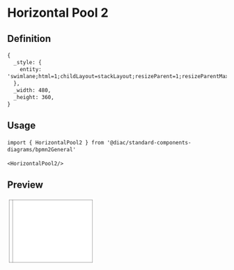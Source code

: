# Horizontal Pool 2

## Definition

```
{
  _style: { 
    entity: 'swimlane;html=1;childLayout=stackLayout;resizeParent=1;resizeParentMax=0;horizontal=0;startSize=20;horizontalStack=0;whiteSpace=wrap;',
  },
  _width: 480,
  _height: 360,
}
```

## Usage

```
import { HorizontalPool2 } from '@diac/standard-components-diagrams/bpmn2General'

<HorizontalPool2/>
```

## Preview

<img src="./horizontal-pool-2.png" width="200"/>
